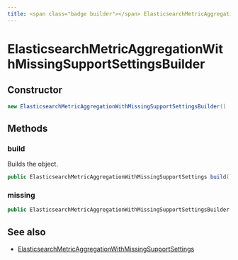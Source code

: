 ```yaml
---
title: <span class="badge builder"></span> ElasticsearchMetricAggregationWithMissingSupportSettingsBuilder
---
```

# <span class="badge builder"></span> ElasticsearchMetricAggregationWithMissingSupportSettingsBuilder

## Constructor

```java
new ElasticsearchMetricAggregationWithMissingSupportSettingsBuilder()
```
## Methods

### <span class="badge object-method"></span> build

Builds the object.

```java
public ElasticsearchMetricAggregationWithMissingSupportSettings build()
```

### <span class="badge object-method"></span> missing

```java
public ElasticsearchMetricAggregationWithMissingSupportSettingsBuilder missing(String missing)
```

## See also

 * <span class="badge object-type-class"></span> [ElasticsearchMetricAggregationWithMissingSupportSettings](./object-ElasticsearchMetricAggregationWithMissingSupportSettings.md)

